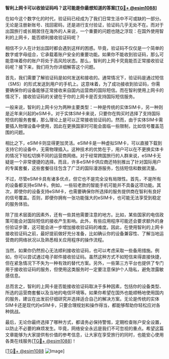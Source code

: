 **智利上网卡可以收验证码吗？这可能是你最想知道的答案[[TG💪+ @esim1088](https://t.me/s/esim1088)]**

在如今这个数字化的时代，验证码已经成为了我们日常生活中不可或缺的一部分。无论是注册新账号、找回密码，还是进行支付验证，验证码几乎无处不在。而对于出国旅行或长期居住在海外的人来说，一个重要的问题也随之浮现：在国外使用智利的上网卡，能否顺利接收验证码呢？

相信不少人在计划出国时都会遇到这样的困惑。毕竟，验证码不仅仅是一个简单的数字或字母组合，它承载着账户安全的重要功能。如果你不能收到验证码，那么可能意味着你的账户将处于高风险状态。那么，智利的上网卡究竟能否正常接收验证码呢？接下来，我们将为你详细解答这个问题。

首先，我们需要了解验证码是如何发送和接收的。通常情况下，验证码是通过短信（SMS）的形式发送到用户的手机上。这意味着，为了成功接收到验证码，你需要确保你的设备能够正常接收来自国内运营商的国际短信。而在智利使用上网卡的情况下，接收验证码的关键在于你的上网卡是否支持国际短信服务。

一般来说，智利的上网卡分为两种主要类型：一种是传统的实体SIM卡，另一种则是近年来兴起的eSIM卡。对于实体SIM卡来说，只要你在购买时选择了支持国际短信的服务套餐，那么理论上是可以正常接收验证码的。然而，由于实体SIM卡需要插入物理设备中使用，因此在更换国家时可能会面临一些限制，比如信号覆盖范围的问题。

相比之下，eSIM卡则显得更加灵活。eSIM卡是一种虚拟SIM卡，可以直接下载到支持它的设备中，无需物理插入。这种技术的优势在于，用户可以在不更换实体卡的情况下轻松切换不同的运营商网络。对于经常跨国旅行的人群来说，eSIM卡无疑是一个非常便捷的选择。而且，许多eSIM卡供应商还特别推出了针对国际用户的专属套餐，这些套餐往往包含了广泛的国际漫游服务，包括短信和数据流量。

不过，尽管eSIM卡具有诸多优点，但它也不是完全没有局限性。首先，不是所有的设备都支持eSIM卡。例如，一些较老款的智能手机可能并不具备这项功能。其次，即使你的设备支持eSIM卡，也需要确保你所选择的服务提供商在智利有良好的信号覆盖。否则，即便你拥有一张功能强大的eSIM卡，也可能无法享受到稳定的服务体验。

除了技术层面的因素外，还有一些其他需要注意的地方。比如，某些国家的电信政策可能会对国际短信的接收产生影响。此外，有些应用程序可能还会要求额外的身份验证步骤，这可能会进一步增加接收验证码的难度。因此，在使用智利的上网卡接收验证码之前，最好提前做好充分准备，比如确认你的设备兼容性、了解当地运营商的网络状况以及熟悉相关应用程序的操作流程。

当然，如果你仍然担心无法顺利接收验证码，也可以考虑采取一些备用措施。例如，你可以尝试通过电子邮件接收验证码。虽然这种方式不如短信来得直接快捷，但在紧急情况下不失为一种有效的替代方案。另外，一些第三方平台也提供了专门用于接收验证码的服务，但使用这类服务时一定要注意保护个人隐私，避免泄露敏感信息。

总而言之，智利的上网卡是否能接收验证码取决于多种因素，包括你的设备类型、所选的运营商套餐以及当地的电信环境等。如果你希望在国外也能顺畅地使用国内的服务，建议在出发前仔细研究并选择适合自己的解决方案。无论是传统的实体SIM卡还是现代的eSIM卡，只要合理规划和操作得当，都能够帮助你轻松应对各种挑战。

最后，无论你最终选择了哪种方式，都请务必保持警惕，定期检查账户安全设置，以防止不必要的麻烦发生。毕竟，网络安全永远是我们不可忽视的重点。希望这篇文章能够为大家提供有价值的参考信息，让大家在享受旅行的同时，也能安心使用各类在线服务[[TG💪+ @esim1088](https://t.me/s/esim1088)]！

[[TG💪+ @esim1088](https://t.me/s/esim1088) ![Image](https://i.postimg.cc/4NQfJmqS/Snipaste-2025-05-13-00-14-12.png)]